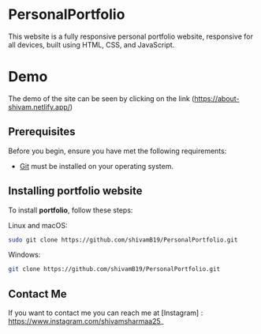 # PersonalPortfolio

This website is a fully responsive personal portfolio website, responsive for all devices, built using HTML, CSS, and JavaScript.


# Demo

The demo of the site can be seen by clicking on the link (https://about-shivam.netlify.app/)

## Prerequisites

Before you begin, ensure you have met the following requirements:

* [Git](https://git-scm.com/downloads "Download Git") must be installed on your operating system.

## Installing portfolio website

To install **portfolio**, follow these steps:

Linux and macOS:

```bash
sudo git clone https://github.com/shivamB19/PersonalPortfolio.git
```

Windows:

```bash
git clone https://github.com/shivamB19/PersonalPortfolio.git
```
## Contact Me

If you want to contact me you can reach me at [Instagram] : https://www.instagram.com/shivamsharmaa25_ 
